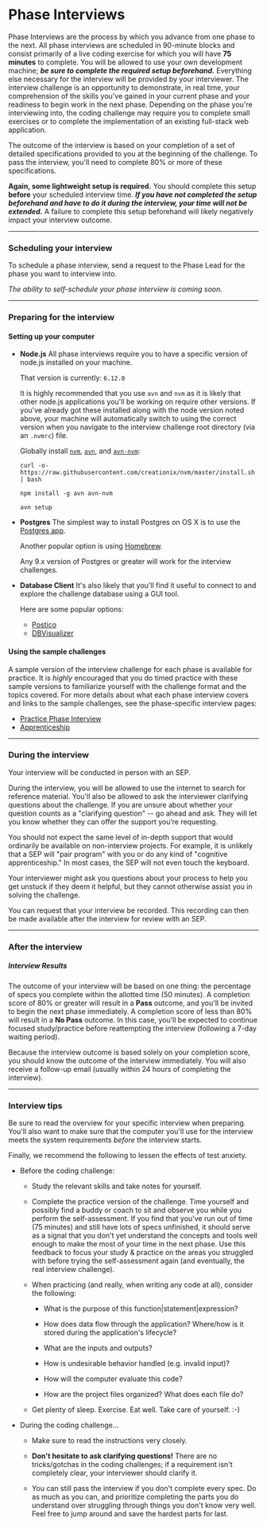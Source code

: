 # Phase Interviews

Phase Interviews are the process by which you advance from one phase to the next. All phase interviews are scheduled in 90-minute blocks and consist primarily of a live coding exercise for which you will have **75 minutes** to complete. You will be allowed to use your own development machine; **_be sure to complete the required setup beforehand._** Everything else necessary for the interview will be provided by your interviewer. The interview challenge is an opportunity to demonstrate, in real time, your comprehension of the skills you've gained in your current phase and your readiness to begin work in the next phase. Depending on the phase you're interviewing into, the coding challenge may require you to complete small exercises or to complete the implementation of an existing full-stack web application.

The outcome of the interview is based on your completion of a set of detailed specifications provided to you at the beginning of the challenge. To pass the interview, you'll need to complete 80% or more of these specifications.

**Again, some lightweight setup is required.** You should complete this setup **before** your scheduled interview time. **_If you have not completed the setup beforehand and have to do it during the interview, your time will not be extended._** A failure to complete this setup beforehand will likely negatively impact your interview outcome.

---

### Scheduling your interview

To schedule a phase interview, send a request to the Phase Lead for the phase you want to interview into.

_The ability to self-schedule your phase interview is coming soon._

---

### Preparing for the interview

#### Setting up your computer

- **Node.js**
  All phase interviews require you to have a specific version of node.js installed on your machine.

  That version is currently: `6.12.0`

  It is highly recommended that you use `avn` and `nvm` as it is likely that other node.js applications you'll be working on require other versions. If you've already got these installed along with the node version noted above, your machine will automatically switch to using the correct version when you navigate to the interview challenge root directory (via an `.nvmrc`) file.

  Globally install [`nvm`](https://www.npmjs.com/package/nvm), [`avn`](https://www.npmjs.com/package/avn), and [`avn-nvm`](https://www.npmjs.com/package/avn-nvm):
  ```
  curl -o- https://raw.githubusercontent.com/creationix/nvm/master/install.sh | bash

  npm install -g avn avn-nvm

  avn setup
  ```

- **Postgres**
  The simplest way to install Postgres on OS X is to use the [Postgres app](https://postgresapp.com).

  Another popular option is using [Homebrew](http://exponential.io/blog/2015/02/21/install-postgresql-on-mac-os-x-via-brew).

  Any 9.x version of Postgres or greater will work for the interview challenges.

- **Database Client**
  It's also likely that you'll find it useful to connect to and explore the challenge database using a GUI tool.

  Here are some popular options:
  - [Postico](https://eggerapps.at/postico)
  - [DBVisualizer](https://www.dbvis.com/download)

#### Using the sample challenges

A sample version of the interview challenge for each phase is available for practice. It is _highly_ encouraged that you do timed practice with these sample versions to familiarize yourself with the challenge format and the topics covered. For more details about what each phase interview covers and links to the sample challenges, see the phase-specific interview pages:

* [Practice Phase Interview](/Phases/Practice/Interview.md)
* [Apprenticeship](/Phases/Apprenticeship/Interview.md)

---

### During the interview

Your interview will be conducted in person with an SEP.

During the interview, you will be allowed to use the internet to search for reference material. You'll also be allowed to ask the interviewer clarifying questions about the challenge. If you are unsure about whether your question counts as a "clarifying question" -- go ahead and ask. They will let you know whether they can offer the support you’re requesting.

You should not expect the same level of in-depth support that would ordinarily be available on non-interview projects. For example, it is unlikely that a SEP will "pair program" with you or do any kind of "cognitive apprenticeship." In most cases, the SEP will not even touch the keyboard.

Your interviewer might ask you questions about your process to help you get unstuck if they deem it helpful, but they cannot otherwise assist you in solving the challenge.

You can request that your interview be recorded. This recording can then be made available after the interview for review with an SEP.

---

### After the interview

##### Interview Results

The outcome of your interview will be based on one thing: the percentage of specs you complete within the allotted time (50 minutes). A completion score of 80% or greater will result in a **Pass** outcome, and you'll be invited to begin the next phase immediately. A completion score of less than 80% will result in a **No Pass** outcome. In this case, you'll be expected to continue focused study/practice before reattempting the interview (following a 7-day waiting period).

Because the interview outcome is based solely on your completion score, you should know the outcome of the interview immediately. You will also receive a follow-up email (usually within 24 hours of completing the interview).

---

### Interview tips

Be sure to read the overview for your specific interview when preparing. You'll also want to make sure that the computer you'll use for the interview meets the system requirements _before_ the interview starts.

Finally, we recommend the following to lessen the effects of test anxiety.

* Before the coding challenge:

  * Study the relevant skills and take notes for yourself.

  * Complete the practice version of the challenge. Time yourself and possibly find a buddy or coach to sit and observe you while you perform the self-assessment. If you find that you've run out of time (75 minutes) and still have lots of specs unfinished, it should serve as a signal that you don't yet understand the concepts and tools well enough to make the most of your time in the next phase. Use this feedback to focus your study & practice on the areas you struggled with before trying the self-assessment again (and eventually, the real interview challenge).

  * When practicing (and really, when writing any code at all), consider the following:

    * What is the purpose of this function|statement|expression?

    * How does data flow through the application? Where/how is it stored during the application's lifecycle?

    * What are the inputs and outputs?

    * How is undesirable behavior handled (e.g. invalid input)?

    * How will the computer evaluate this code?

    * How are the project files organized? What does each file do?

  * Get plenty of sleep. Exercise. Eat well. Take care of yourself. :-\)

* During the coding challenge...

  * Make sure to read the instructions very closely.

  * **Don't hesitate to ask clarifying questions!** There are no tricks/gotchas in the coding challenges; if a requirement isn't completely clear, your interviewer should clarify it.

  * You can still pass the interview if you don't complete every spec. Do as much as you can, and prioritize completing the parts you do understand over struggling through things you don't know very well. Feel free to jump around and save the hardest parts for last.
